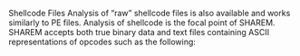Shellcode Files
Analysis of “raw” shellcode files is also available and works similarly to PE files. Analysis of shellcode is the focal point of SHAREM. SHAREM accepts both true binary data and text files containing ASCII representations of opcodes such as the following: 